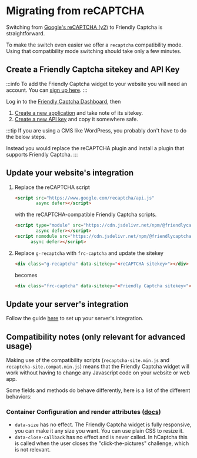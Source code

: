 # Migrating from reCAPTCHA

Switching from [Google's reCAPTCHA (v2)](https://www.google.com/recaptcha/about/) to Friendly Captcha is straightforward.

To make the switch even easier we offer a `recaptcha` compatibility mode. Using that compatibility mode switching should take only a few minutes. 



## Create a Friendly Captcha sitekey and API Key
:::info
To add the Friendly Captcha widget to your website you will need an account. You can [sign up here](https://app.friendlycaptcha.eu/dashboard/signup).
:::


Log in to the [Friendly Captcha Dashboard](https://app.friendlycaptcha.eu/dashboard/), then

1. [Create a new application](https://app.friendlycaptcha.eu/dashboard/accounts/-/apps) and take note of its sitekey.
2. [Create a new API key](https://app.friendlycaptcha.eu/dashboard/accounts/-/apikeys) and copy it somewhere safe.

:::tip
If you are using a CMS like WordPress, you probably don't have to do the below steps.

Instead you would replace the reCAPTCHA plugin and install a plugin that supports Friendly Captcha.
:::

## Update your website's integration

1. Replace the reCAPTCHA script
    ```html
    <script src="https://www.google.com/recaptcha/api.js"
            async defer></script>
    ```
    with the reCAPTCHA-compatible Friendly Captcha scripts.
    ```html
    <script type="module" src="https://cdn.jsdelivr.net/npm/@friendlycaptcha/sdk@0.1.9/contrib/recaptcha-site.min.js"
            async defer></script>
    <script nomodule src="https://cdn.jsdelivr.net/npm/@friendlycaptcha/sdk@0.1.9/contrib/recaptcha-site.compat.min.js"
          async defer></script>
    ```

    <!-- :::tip
    The above uses a CDN which is the easiest way to add the script. We advise that in production you serve these files from your own server as it is more privacy-friendly.
    ::: -->
2. Replace `g-recaptcha` with `frc-captcha` and update the sitekey
    ```html
    <div class="g-recaptcha" data-sitekey="<reCAPTCHA sitekey>"></div>
    ``` 
    becomes
    ```html
    <div class="frc-captcha" data-sitekey="<Friendly Captcha sitekey>"></div>
    ``` 

## Update your server's integration

Follow the guide [here](../getting-started/verify) to set up your server's integration.

## Compatibility notes (only relevant for advanced usage)

Making use of the compatibility scripts (`recaptcha-site.min.js` and `recaptcha-site.compat.min.js`) means that the Friendly Captcha widget will work without having to change any Javascript code on your website or web app.

Some fields and methods do behave differently, here is a list of the different behaviors:

### Container Configuration and render attributes ([docs](https://developers.google.com/recaptcha/docs/display#render_param))

* `data-size` has no effect. The Friendly Captcha widget is fully responsive, you can make it any size you want. You can use plain CSS to resize it.
* `data-close-callback` has no effect and is never called. In hCaptcha this is called when the user closes the "click-the-pictures" challenge, which is not relevant.

